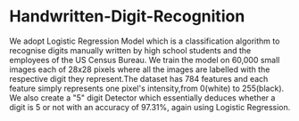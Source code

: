 # Handwritten-Digit-Recognition
We adopt Logistic Regression Model which is a classification algorithm to recognise digits manually written by high school students and the employees of the US Census Bureau. We train the model on 60,000 small images each of 28x28 pixels where all the images are labelled with the respective digit they represent.The dataset has 784 features and each feature simply represents one pixel's intensity,from 0(white) to 255(black).
We also create a "5" digit Detector which essentially deduces whether a digit is 5 or not with an accuracy of 97.31%, again using Logistic Regression.
